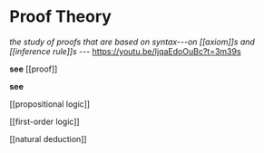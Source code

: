 # Proof Theory

_the study of proofs that are based on syntax---on [[axiom]]s and [[inference rule]]s_ --- <https://youtu.be/IjqaEdoOuBc?t=3m39s>

**see** [[proof]]

**see**

[[propositional logic]]

[[first-order logic]]

[[natural deduction]]
